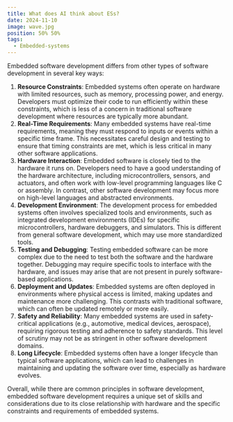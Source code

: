 ```yaml
---
title: What does AI think about ESs?
date: 2024-11-10
image: wave.jpg
position: 50% 50%
tags:
  - Embedded-systems
---
```


Embedded software development differs from other types of software development in several key ways:

1. **Resource Constraints**: Embedded systems often operate on hardware with limited resources, such as memory, processing power, and energy. Developers must optimize their code to run efficiently within these constraints, which is less of a concern in traditional software development where resources are typically more abundant.
2. **Real-Time Requirements**: Many embedded systems have real-time requirements, meaning they must respond to inputs or events within a specific time frame. This necessitates careful design and testing to ensure that timing constraints are met, which is less critical in many other software applications.
3. **Hardware Interaction**: Embedded software is closely tied to the hardware it runs on. Developers need to have a good understanding of the hardware architecture, including microcontrollers, sensors, and actuators, and often work with low-level programming languages like C or assembly. In contrast, other software development may focus more on high-level languages and abstracted environments.
4. **Development Environment**: The development process for embedded systems often involves specialized tools and environments, such as integrated development environments (IDEs) for specific microcontrollers, hardware debuggers, and simulators. This is different from general software development, which may use more standardized tools.
5. **Testing and Debugging**: Testing embedded software can be more complex due to the need to test both the software and the hardware together. Debugging may require specific tools to interface with the hardware, and issues may arise that are not present in purely software-based applications.
6. **Deployment and Updates**: Embedded systems are often deployed in environments where physical access is limited, making updates and maintenance more challenging. This contrasts with traditional software, which can often be updated remotely or more easily.
7. **Safety and Reliability**: Many embedded systems are used in safety-critical applications (e.g., automotive, medical devices, aerospace), requiring rigorous testing and adherence to safety standards. This level of scrutiny may not be as stringent in other software development domains.
8. **Long Lifecycle**: Embedded systems often have a longer lifecycle than typical software applications, which can lead to challenges in maintaining and updating the software over time, especially as hardware evolves.

Overall, while there are common principles in software development, embedded software development requires a unique set of skills and considerations due to its close relationship with hardware and the specific constraints and requirements of embedded systems.
